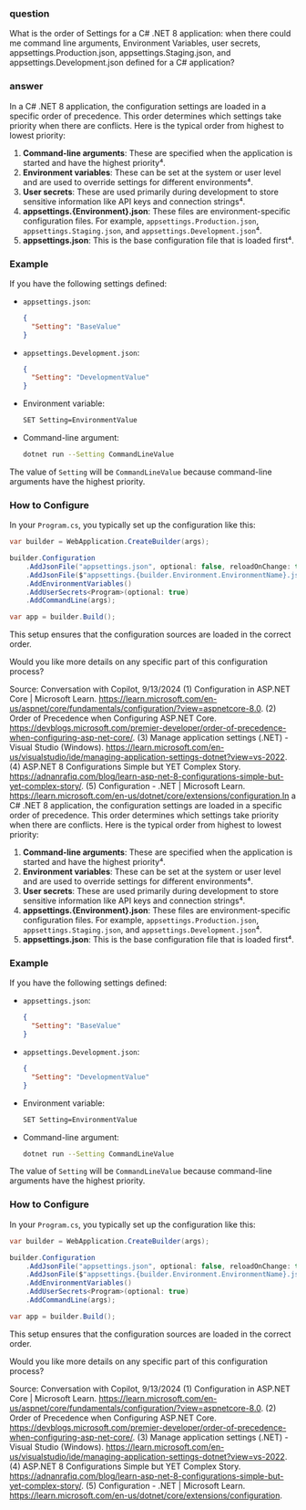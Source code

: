 ### question

What is the order of Settings for a C# .NET 8 application: when there could me command line arguments, Environment Variables, user secrets, appsettings.Production.json, appsettings.Staging.json, and appsettings.Development.json defined for a C# application?

### answer

In a C# .NET 8 application, the configuration settings are loaded in a specific order of precedence. This order determines which settings take priority when there are conflicts. Here is the typical order from highest to lowest priority:

1. **Command-line arguments**: These are specified when the application is started and have the highest priority⁴.
2. **Environment variables**: These can be set at the system or user level and are used to override settings for different environments⁴.
3. **User secrets**: These are used primarily during development to store sensitive information like API keys and connection strings⁴.
4. **appsettings.{Environment}.json**: These files are environment-specific configuration files. For example, `appsettings.Production.json`, `appsettings.Staging.json`, and `appsettings.Development.json`⁴.
5. **appsettings.json**: This is the base configuration file that is loaded first⁴.

### Example

If you have the following settings defined:

- `appsettings.json`:

  ```json
  {
    "Setting": "BaseValue"
  }
  ```

- `appsettings.Development.json`:

  ```json
  {
    "Setting": "DevelopmentValue"
  }
  ```

- Environment variable:

  ```sh
  SET Setting=EnvironmentValue
  ```

- Command-line argument:
  ```sh
  dotnet run --Setting CommandLineValue
  ```

The value of `Setting` will be `CommandLineValue` because command-line arguments have the highest priority.

### How to Configure

In your `Program.cs`, you typically set up the configuration like this:

```csharp
var builder = WebApplication.CreateBuilder(args);

builder.Configuration
    .AddJsonFile("appsettings.json", optional: false, reloadOnChange: true)
    .AddJsonFile($"appsettings.{builder.Environment.EnvironmentName}.json", optional: true, reloadOnChange: true)
    .AddEnvironmentVariables()
    .AddUserSecrets<Program>(optional: true)
    .AddCommandLine(args);

var app = builder.Build();
```

This setup ensures that the configuration sources are loaded in the correct order.

Would you like more details on any specific part of this configuration process?

Source: Conversation with Copilot, 9/13/2024
(1) Configuration in ASP.NET Core | Microsoft Learn. https://learn.microsoft.com/en-us/aspnet/core/fundamentals/configuration/?view=aspnetcore-8.0.
(2) Order of Precedence when Configuring ASP.NET Core. https://devblogs.microsoft.com/premier-developer/order-of-precedence-when-configuring-asp-net-core/.
(3) Manage application settings (.NET) - Visual Studio (Windows). https://learn.microsoft.com/en-us/visualstudio/ide/managing-application-settings-dotnet?view=vs-2022.
(4) ASP.NET 8 Configurations Simple but YET Complex Story. https://adnanrafiq.com/blog/learn-asp-net-8-configurations-simple-but-yet-complex-story/.
(5) Configuration - .NET | Microsoft Learn. https://learn.microsoft.com/en-us/dotnet/core/extensions/configuration.In a C# .NET 8 application, the configuration settings are loaded in a specific order of precedence. This order determines which settings take priority when there are conflicts. Here is the typical order from highest to lowest priority:

1. **Command-line arguments**: These are specified when the application is started and have the highest priority⁴.
2. **Environment variables**: These can be set at the system or user level and are used to override settings for different environments⁴.
3. **User secrets**: These are used primarily during development to store sensitive information like API keys and connection strings⁴.
4. **appsettings.{Environment}.json**: These files are environment-specific configuration files. For example, `appsettings.Production.json`, `appsettings.Staging.json`, and `appsettings.Development.json`⁴.
5. **appsettings.json**: This is the base configuration file that is loaded first⁴.

### Example

If you have the following settings defined:

- `appsettings.json`:

  ```json
  {
    "Setting": "BaseValue"
  }
  ```

- `appsettings.Development.json`:

  ```json
  {
    "Setting": "DevelopmentValue"
  }
  ```

- Environment variable:

  ```sh
  SET Setting=EnvironmentValue
  ```

- Command-line argument:
  ```sh
  dotnet run --Setting CommandLineValue
  ```

The value of `Setting` will be `CommandLineValue` because command-line arguments have the highest priority.

### How to Configure

In your `Program.cs`, you typically set up the configuration like this:

```csharp
var builder = WebApplication.CreateBuilder(args);

builder.Configuration
    .AddJsonFile("appsettings.json", optional: false, reloadOnChange: true)
    .AddJsonFile($"appsettings.{builder.Environment.EnvironmentName}.json", optional: true, reloadOnChange: true)
    .AddEnvironmentVariables()
    .AddUserSecrets<Program>(optional: true)
    .AddCommandLine(args);

var app = builder.Build();
```

This setup ensures that the configuration sources are loaded in the correct order.

Would you like more details on any specific part of this configuration process?

Source: Conversation with Copilot, 9/13/2024
(1) Configuration in ASP.NET Core | Microsoft Learn. https://learn.microsoft.com/en-us/aspnet/core/fundamentals/configuration/?view=aspnetcore-8.0.
(2) Order of Precedence when Configuring ASP.NET Core. https://devblogs.microsoft.com/premier-developer/order-of-precedence-when-configuring-asp-net-core/.
(3) Manage application settings (.NET) - Visual Studio (Windows). https://learn.microsoft.com/en-us/visualstudio/ide/managing-application-settings-dotnet?view=vs-2022.
(4) ASP.NET 8 Configurations Simple but YET Complex Story. https://adnanrafiq.com/blog/learn-asp-net-8-configurations-simple-but-yet-complex-story/.
(5) Configuration - .NET | Microsoft Learn. https://learn.microsoft.com/en-us/dotnet/core/extensions/configuration.
